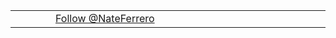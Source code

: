 <!-- Nate Ferrero's Follow Buttons -->
<div class="follow-buttons">
    <table>
        <tr>
            <td>
                <a target="_blank" class="follow-icon" href="https://facebook.com/NateFerrero" style="background-image: url(/static/facebook.png);"></a>
            </td>
            <td>
                <a target="_blank" class="follow-icon" href="https://plus.google.com/100145151089603808622/posts" style="background-image: url(/static/google-plus.png);"></a>
            </td>
            <td>
                <a target="_blank" class="follow-icon" href="http://www.linkedin.com/in/nateferrero" style="background-image: url(/static/linkedin.png);"></a>
            </td>
            <td>
                <a target="_blank" class="follow-icon" href="https://github.com/NateFerrero/" style="background-image: url(/static/github2.png);"></a>
            </td>
            <td width="500">
                <a href="https://twitter.com/NateFerrero" class="twitter-follow-button" data-show-count="false">Follow @NateFerrero</a>
                <script>!function(d,s,id){var js,fjs=d.getElementsByTagName(s)[0];if(!d.getElementById(id)){js=d.createElement(s);js.id=id;js.src="//platform.twitter.com/widgets.js";fjs.parentNode.insertBefore(js,fjs);}}(document,"script","twitter-wjs");
                </script>
            </td>
            <td>
            </td>
        </tr>
    </table>
</div>